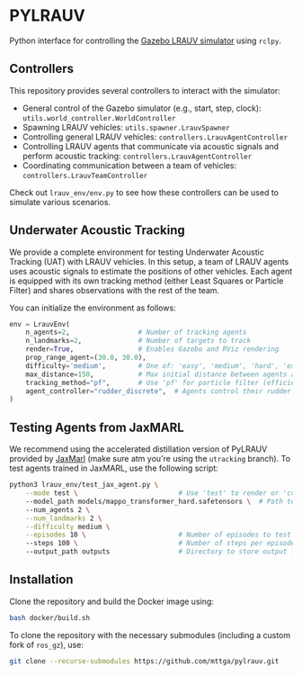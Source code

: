 # PYLRAUV

Python interface for controlling the [Gazebo LRAUV simulator](https://github.com/osrf/lrauv) using `rclpy`.


## Controllers

This repository provides several controllers to interact with the simulator:

- General control of the Gazebo simulator (e.g., start, step, clock): `utils.world_controller.WorldController`  
- Spawning LRAUV vehicles: `utils.spawner.LrauvSpawner`  
- Controlling general LRAUV vehicles: `controllers.LrauvAgentController`  
- Controlling LRAUV agents that communicate via acoustic signals and perform acoustic tracking: `controllers.LrauvAgentController`  
- Coordinating communication between a team of vehicles: `controllers.LrauvTeamController`

Check out `lrauv_env/env.py` to see how these controllers can be used to simulate various scenarios.


## Underwater Acoustic Tracking

We provide a complete environment for testing Underwater Acoustic Tracking (UAT) with LRAUV vehicles. In this setup, a team of LRAUV agents uses acoustic signals to estimate the positions of other vehicles. Each agent is equipped with its own tracking method (either Least Squares or Particle Filter) and shares observations with the rest of the team.

You can initialize the environment as follows:

```python
env = LrauvEnv(
    n_agents=2,                 # Number of tracking agents
    n_landmarks=2,              # Number of targets to track
    render=True,                # Enables Gazebo and RViz rendering
    prop_range_agent=(30.0, 30.0),
    difficulty='medium',        # One of: 'easy', 'medium', 'hard', 'expert'
    max_distance=150,           # Max initial distance between agents and landmarks
    tracking_method="pf",       # Use 'pf' for particle filter (efficient JAX implementation)
    agent_controller="rudder_discrete",  # Agents control their rudder via discrete actions
)
```



## Testing Agents from JaxMARL

We recommend using the accelerated distillation version of PyLRAUV provided by [JaxMarl](https://github.com/FLAIROx/JaxMARL/tree/utracking/jaxmarl/environments) (make sure atm you're using the ```utracking``` branch). To test agents trained in JaxMARL, use the following script:

```bash
python3 lrauv_env/test_jax_agent.py \
    --mode test \                         # Use 'test' to render or 'collect' to save trajectories efficiently
    --model_path models/mappo_transformer_hard.safetensors \  # Path to your trained model weights
    --num_agents 2 \
    --num_landmarks 2 \
    --difficulty medium \
    --episodes 10 \                       # Number of episodes to test
    --steps 100 \                         # Number of steps per episode
    --output_path outputs                 # Directory to store output logs
```


## Installation

Clone the repository and build the Docker image using:

```bash
bash docker/build.sh
```

To clone the repository with the necessary submodules (including a custom fork of `ros_gz`), use:

```bash
git clone --recurse-submodules https://github.com/mttga/pylrauv.git
```
